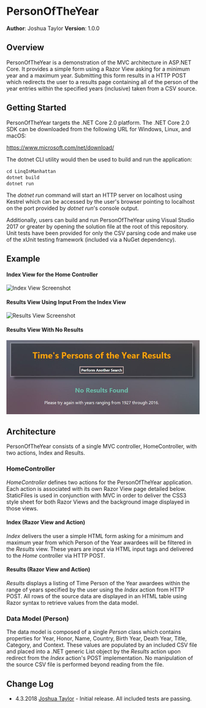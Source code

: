 # PersonOfTheYear

**Author**: Joshua Taylor
**Version**: 1.0.0

## Overview

PersonOfTheYear is a demonstration of the MVC architecture in ASP.NET Core. It
provides a simple form using a Razor View asking for a minimum year and a
maximum year. Submitting this form results in a HTTP POST which redirects the
user to a results page containing all of the person of the year entries within
the specified years (inclusive) taken from a CSV source.

## Getting Started

PersonOfTheYear targets the .NET Core 2.0 platform. The .NET Core 2.0 SDK can
be downloaded from the following URL for Windows, Linux, and macOS:

https://www.microsoft.com/net/download/

The dotnet CLI utility would then be used to build and run the application:

    cd LinqInManhattan
    dotnet build
    dotnet run

The _dotnet run_ command will start an HTTP server on localhost using Kestrel
which can be accessed by the user's browser pointing to localhost on the port
provided by _dotnet run_'s console output.

Additionally, users can build and run PersonOfTheYear using Visual Studio
2017 or greater by opening the solution file at the root of this repository. 
Unit tests have been provided for only the CSV parsing code and make use of
the xUnit testing framework (included via a NuGet dependency).

## Example

#### Index View for the Home Controller ####
![Index View Screenshot](/assets/indexView.JPG)
#### Results View Using Input From the Index View ####
![Results View Screenshot](/assets/resultsView.JPG)
#### Results View With No Results ####
![No Results View Screenshot](/assets/noresults.JPG)

## Architecture

PersonOfTheYear consists of a single MVC controller, HomeController, with
two actions, Index and Results. 

### HomeController

_HomeController_ defines two actions for the PersonOfTheYear application. Each 
action is associated with its own Razor View page detailed below. StaticFiles 
is used in conjunction with MVC in order to deliver the CSS3 style sheet for 
both Razor Views and the background image displayed in those views.

#### Index (Razor View and Action) ####

_Index_ delivers the user a simple HTML form asking for a minimum and maximum 
year from which Person of the Year awardees will be filtered in the _Results_ 
view. These years are input via HTML input tags and delivered to the _Home_ 
controller via HTTP POST.

#### Results (Razor View and Action) ####

_Results_ displays a listing of Time Person of the Year awardees within the
range of years specified by the user using the _Index_ action from HTTP POST.
All rows of the source data are displayed in an HTML table using Razor syntax
to retrieve values from the data model.

### Data Model (Person)

The data model is composed of a single _Person_ class which contains properties 
for Year, Honor, Name, Country, Birth Year, Death Year, Title, Category, and 
Context. These values are populated by an included CSV file and placed into a 
.NET generic List object by the _Results_ action upon redirect from the _Index_ 
action's POST implementation. No manipulation of the source CSV file is
performed beyond reading from the file.

## Change Log

* 4.3.2018 [Joshua Taylor](mailto:taylor.joshua88@gmail.com) - Initial
release. All included tests are passing.